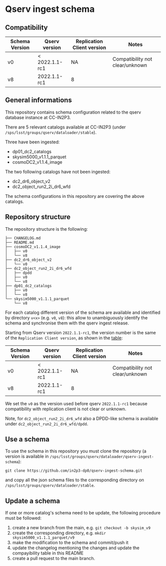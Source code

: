 # Qserv ingest schema


## Compatibility

| Schema Version | Qserv version | Replication Client version|  Notes     |
|----------------|---------------|---------------------------|------------|
| v0             | < 2022.1.1-rc1|     NA                    | Compatibility not clear/unknown |
| v8             | 2022.1.1-rc1  |      8                    |            |

## General informations

This repository contains schema configuration related to the qserv database instance at CC-IN2P3.


There are 5 relevant catalogs available at CC-IN2P3 (under `/sps/lsst/groups/qserv/dataloader/stable`).

Three have been ingested: 

- dp01_dc2_catalogs
- skysim5000_v1.1.1_parquet
- cosmoDC2_v1.1.4_image


The two following catalogs have not been ingested: 

- dc2_dr6_object_v2
- dc2_object_run2_2i_dr6_wfd


The schema configurations in this repository are covering the above catalogs. 


## Repository structure

The repository structure is the following:


```
├── CHANGELOG.md
├── README.md
├── cosmoDC2_v1.1.4_image
│   ├── v0
│   └── v8
├── dc2_dr6_object_v2
│   └── v0
├── dc2_object_run2_2i_dr6_wfd
│   ├── dpdd
│   ├── v0
│   └── v8
├── dp01_dc2_catalogs
│   ├── v0
│   └── v8
└── skysim5000_v1.1.1_parquet
    └── v8
```


For each catalog different version of the schema are available and identified by directory `v<x>` (e.g. `v0`, `v8`): this allow to unambiguously identify the schema and synchronise them with the qserv ingest release.

Starting from Qserv version `2022.1.1-rc1`, the version number is the same of the `Replication Client version`, as shown in the [table](#-Compatibility): 

| Schema Version | Qserv version | Replication Client version|  Notes     |
|----------------|---------------|---------------------------|------------|
| v0             | < 2022.1.1-rc1|     NA                    | Compatibility not clear/unknown |
| v8             | 2022.1.1-rc1  |      8                    |            |

We set the `v0` as the version used before qserv `2022.1.1-rc1` because compatibility with replication client is not clear or unknown. 

Note, for `dc2_object_run2_2i_dr6_wfd` also a DPDD-like schema is available under `dc2_object_run2_2i_dr6_wfd/dpdd`.


## Use a schema

To use the schema in this repository you must clone the repository (a version is available in `/sps/lsst/groups/qserv/dataloader/qserv-ingest-schema`):

```
git clone https://github.com/in2p3-dp0/qserv-ingest-schema.git
```

and copy all the json schema files to the corresponding directory on `/sps/lsst/groups/qserv/dataloader/stable`.


## Update a schema

If one or more catalog's schema need to be update, the following procedure must be followed: 

1. create a new branch from the main, e.g. `git checkout -b skysim_v9`
2. create the corresponding directory, e.g. `mkdir skysim5000_v1.1.1_parquet/v9`
3. make the modification to the schema and commit/push it
4. update the changelog  mentioning the changes and update the compayibility table in this README 
5. create a pull request to the main branch.  



